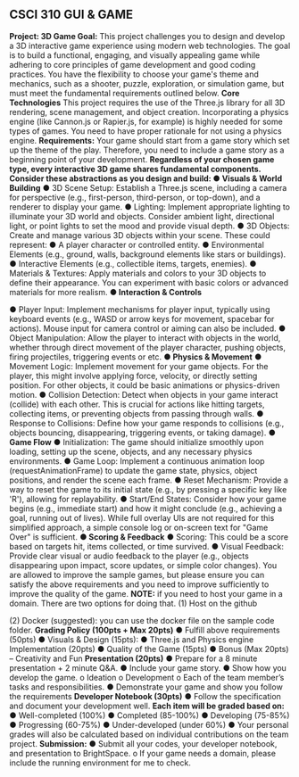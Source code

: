 ## CSCI 310 GUI & GAME

**Project: 3D Game
Goal:** This project challenges you to design and develop a 3D interactive game experience using
modern web technologies. The goal is to build a functional, engaging, and visually appealing
game while adhering to core principles of game development and good coding practices. You
have the flexibility to choose your game's theme and mechanics, such as a shooter, puzzle,
exploration, or simulation game, but must meet the fundamental requirements outlined below.
**Core Technologies**
This project requires the use of the Three.js library for all 3D rendering, scene management, and
object creation.
Incorporating a physics engine (like Cannon.js or Rapier.js, for example) is highly needed for
some types of games. You need to have proper rationale for not using a physics engine.
**Requirements:**
Your game should start from a game story which set up the theme of the play. Therefore, you
need to include a game story as a beginning point of your development.
**Regardless of your chosen game type, every interactive 3D game shares fundamental
components. Consider these abstractions as you design and build:
● Visuals & World Building**
● 3D Scene Setup: Establish a Three.js scene, including a camera for perspective
(e.g., first-person, third-person, or top-down), and a renderer to display your
game.
● Lighting: Implement appropriate lighting to illuminate your 3D world and objects.
Consider ambient light, directional light, or point lights to set the mood and
provide visual depth.
● 3D Objects: Create and manage various 3D objects within your scene. These
could represent:
● A player character or controlled entity.
● Environmental Elements (e.g., ground, walls, background elements like stars or
buildings).
● Interactive Elements (e.g., collectible items, targets, enemies).
● Materials & Textures: Apply materials and colors to your 3D objects to define
their appearance. You can experiment with basic colors or advanced materials for
more realism.
**● Interaction & Controls**


● Player Input: Implement mechanisms for player input, typically using keyboard
events (e.g., WASD or arrow keys for movement, spacebar for actions). Mouse
input for camera control or aiming can also be included.
● Object Manipulation: Allow the player to interact with objects in the world,
whether through direct movement of the player character, pushing objects, firing
projectiles, triggering events or etc.
**● Physics & Movement**
● Movement Logic: Implement movement for your game objects. For the player,
this might involve applying force, velocity, or directly setting position. For other
objects, it could be basic animations or physics-driven motion.
● Collision Detection: Detect when objects in your game interact (collide) with each
other. This is crucial for actions like hitting targets, collecting items, or preventing
objects from passing through walls.
● Response to Collisions: Define how your game responds to collisions (e.g.,
objects bouncing, disappearing, triggering events, or taking damage).
**● Game Flow**
● Initialization: The game should initialize smoothly upon loading, setting up the
scene, objects, and any necessary physics environments.
● Game Loop: Implement a continuous animation loop (requestAnimationFrame) to
update the game state, physics, object positions, and render the scene each frame.
● Reset Mechanism: Provide a way to reset the game to its initial state (e.g., by
pressing a specific key like 'R'), allowing for replayability.
● Start/End States: Consider how your game begins (e.g., immediate start) and how
it might conclude (e.g., achieving a goal, running out of lives). While full overlay
UIs are not required for this simplified approach, a simple console log or
on-screen text for "Game Over" is sufficient.
**● Scoring & Feedback**
● Scoring: This could be a score based on targets hit, items collected, or time
survived.
● Visual Feedback: Provide clear visual or audio feedback to the player (e.g.,
objects disappearing upon impact, score updates, or simple color changes).
You are allowed to improve the sample games, but please ensure you can satisfy the above
requirements and you need to improve sufficiently to improve the quality of the game.
**NOTE:** if you need to host your game in a domain. There are two options for doing that.
(1) Host on the github


(2) Docker (suggested): you can use the docker file on the sample code folder.
**Grading Policy (100pts + Max 20pts)**
● Fulfill above requirements (50pts)
● Visuals & Design (15pts):
● Three.js and Physics engine Implementation (20pts)
● Quality of the Game (15pts)
● Bonus (Max 20pts) – Creativity and Fun
**Presentation (20pts)**
● Prepare for a 8 minute presentation + 2 minute Q&A.
● Include your game story.
● Show how you develop the game.
o Ideation
o Development
o Each of the team member’s tasks and responsibilities.
● Demonstrate your game and show you follow the requirements
**Developer Notebook (30pts)**
● Follow the specification and document your development well.
**Each item will be graded based on:**
● Well-completed (100%)
● Completed (85-100%)
● Developing (75-85%)
● Progressing (60-75%)
● Under-developed (under 60%)
● Your personal grades will also be calculated based on individual contributions on the
team project.
**Submission:**
● Submit all your codes, your developer notebook, and presentation to BrightSpace.
o If your game needs a domain, please include the running environment for me to
check.


